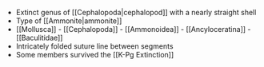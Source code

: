- Extinct genus of [[Cephalopoda|cephalopod]] with a nearly straight shell
- Type of [[Ammonite|ammonite]]
- [[Mollusca]] - [[Cephalopoda]] - [[Ammonoidea]] - [[Ancyloceratina]] - [[Baculitidae]]
- Intricately folded suture line between segments
- Some members survived the [[K-Pg Extinction]]